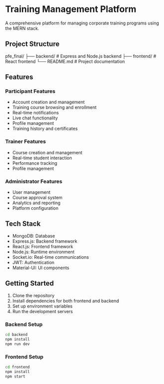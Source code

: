 # Training Management Platform

A comprehensive platform for managing corporate training programs using the MERN stack.

## Project Structure

pfe_final/
├── backend/         # Express and Node.js backend
├── frontend/        # React frontend
└── README.md       # Project documentation

## Features

### Participant Features

- Account creation and management
- Training course browsing and enrollment
- Real-time notifications
- Live chat functionality
- Profile management
- Training history and certificates

### Trainer Features

- Course creation and management
- Real-time student interaction
- Performance tracking
- Profile management

### Administrator Features

- User management
- Course approval system
- Analytics and reporting
- Platform configuration

## Tech Stack

- MongoDB: Database
- Express.js: Backend framework
- React.js: Frontend framework
- Node.js: Runtime environment
- Socket.io: Real-time communications
- JWT: Authentication
- Material-UI: UI components

## Getting Started

1. Clone the repository
2. Install dependencies for both frontend and backend
3. Set up environment variables
4. Run the development servers

### Backend Setup

```bash
cd backend
npm install
npm run dev
```

### Frontend Setup

```bash
cd frontend
npm install
npm start
```

